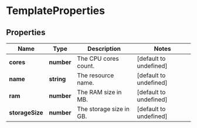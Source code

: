 # TemplateProperties

## Properties
| Name | Type | Description | Notes |
| ------------ | ------------- | ------------- | ------------- |
| **cores** | **number** | The CPU cores count. | [default to undefined] |
| **name** | **string** | The resource name. | [default to undefined] |
| **ram** | **number** | The RAM size in MB. | [default to undefined] |
| **storageSize** | **number** | The storage size in GB. | [default to undefined] |


